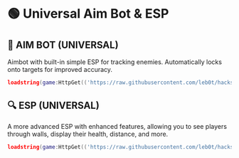 # 🟢 Universal Aim Bot & ESP  

## 🎯 AIM BOT (UNIVERSAL)  
Aimbot with built-in simple ESP for tracking enemies. Automatically locks onto targets for improved accuracy.  

```lua
loadstring(game:HttpGet(('https://raw.githubusercontent.com/leb0t/hacks/refs/heads/main/Universal-AimBot.txt'),true))()
```

## 🔍 ESP (UNIVERSAL)  
A more advanced ESP with enhanced features, allowing you to see players through walls, display their health, distance, and more.

```lua
loadstring(game:HttpGet(('https://raw.githubusercontent.com/leb0t/hacks/refs/heads/main/esp.txt'),true))()
```
